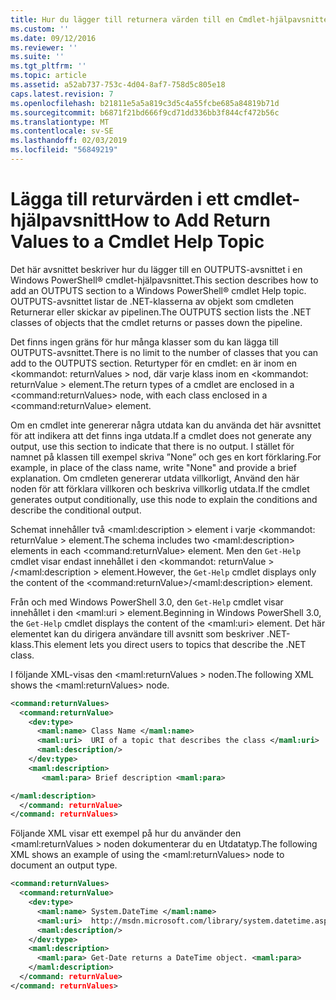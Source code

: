 ```yaml
---
title: Hur du lägger till returnera värden till en Cmdlet-hjälpavsnittet | Microsoft Docs
ms.custom: ''
ms.date: 09/12/2016
ms.reviewer: ''
ms.suite: ''
ms.tgt_pltfrm: ''
ms.topic: article
ms.assetid: a52ab737-753c-4d04-8af7-758d5c805e18
caps.latest.revision: 7
ms.openlocfilehash: b21811e5a5a819c3d5c4a55fcbe685a84819b71d
ms.sourcegitcommit: b6871f21bd666f9cd71dd336bb3f844cf472b56c
ms.translationtype: MT
ms.contentlocale: sv-SE
ms.lasthandoff: 02/03/2019
ms.locfileid: "56849219"
---
```

# <a name="how-to-add-return-values-to-a-cmdlet-help-topic"></a><span data-ttu-id="0fcb3-102">Lägga till returvärden i ett cmdlet-hjälpavsnitt</span><span class="sxs-lookup"><span data-stu-id="0fcb3-102">How to Add Return Values to a Cmdlet Help Topic</span></span>

<span data-ttu-id="0fcb3-103">Det här avsnittet beskriver hur du lägger till en OUTPUTS-avsnittet i en Windows PowerShell® cmdlet-hjälpavsnittet.</span><span class="sxs-lookup"><span data-stu-id="0fcb3-103">This section describes how to add an OUTPUTS section to a Windows PowerShell® cmdlet Help topic.</span></span> <span data-ttu-id="0fcb3-104">OUTPUTS-avsnittet listar de .NET-klasserna av objekt som cmdleten Returnerar eller skickar av pipelinen.</span><span class="sxs-lookup"><span data-stu-id="0fcb3-104">The OUTPUTS section lists the .NET classes of objects that the cmdlet returns or passes down the pipeline.</span></span>

<span data-ttu-id="0fcb3-105">Det finns ingen gräns för hur många klasser som du kan lägga till OUTPUTS-avsnittet.</span><span class="sxs-lookup"><span data-stu-id="0fcb3-105">There is no limit to the number of classes that you can add to the OUTPUTS section.</span></span> <span data-ttu-id="0fcb3-106">Returtyper för en cmdlet: en är inom en \<kommandot: returnValues > nod, där varje klass inom en \<kommandot: returnValue > element.</span><span class="sxs-lookup"><span data-stu-id="0fcb3-106">The return types of a cmdlet are enclosed in a \<command:returnValues> node, with each class enclosed in a \<command:returnValue> element.</span></span>

<span data-ttu-id="0fcb3-107">Om en cmdlet inte genererar några utdata kan du använda det här avsnittet för att indikera att det finns inga utdata.</span><span class="sxs-lookup"><span data-stu-id="0fcb3-107">If a cmdlet does not generate any output, use this section to indicate that there is no output.</span></span> <span data-ttu-id="0fcb3-108">I stället för namnet på klassen till exempel skriva ”None” och ges en kort förklaring.</span><span class="sxs-lookup"><span data-stu-id="0fcb3-108">For example, in place of the class name, write "None" and provide a brief explanation.</span></span> <span data-ttu-id="0fcb3-109">Om cmdleten genererar utdata villkorligt, Använd den här noden för att förklara villkoren och beskriva villkorlig utdata.</span><span class="sxs-lookup"><span data-stu-id="0fcb3-109">If the cmdlet generates output conditionally, use this node to explain the conditions and describe the conditional output.</span></span>

<span data-ttu-id="0fcb3-110">Schemat innehåller två \<maml:description > element i varje \<kommandot: returnValue > element.</span><span class="sxs-lookup"><span data-stu-id="0fcb3-110">The schema includes two \<maml:description> elements in each \<command:returnValue> element.</span></span> <span data-ttu-id="0fcb3-111">Men den `Get-Help` cmdlet visar endast innehållet i den \<kommandot: returnValue > /\<maml:description > element.</span><span class="sxs-lookup"><span data-stu-id="0fcb3-111">However, the `Get-Help` cmdlet displays only the content of the \<command:returnValue>/\<maml:description> element.</span></span>

<span data-ttu-id="0fcb3-112">Från och med Windows PowerShell 3.0, den `Get-Help` cmdlet visar innehållet i den \<maml:uri > element.</span><span class="sxs-lookup"><span data-stu-id="0fcb3-112">Beginning in Windows PowerShell 3.0, the `Get-Help` cmdlet displays the content of the \<maml:uri> element.</span></span> <span data-ttu-id="0fcb3-113">Det här elementet kan du dirigera användare till avsnitt som beskriver .NET-klass.</span><span class="sxs-lookup"><span data-stu-id="0fcb3-113">This element lets you direct users to topics that describe the .NET class.</span></span>

<span data-ttu-id="0fcb3-114">I följande XML-visas den \<maml:returnValues > noden.</span><span class="sxs-lookup"><span data-stu-id="0fcb3-114">The following XML shows the \<maml:returnValues> node.</span></span>

```xml
<command:returnValues>
  <command:returnValue>
    <dev:type>
      <maml:name> Class Name </maml:name>
      <maml:uri>  URI of a topic that describes the class </maml:uri>
      <maml:description/>
    </dev:type>
    <maml:description>
       <maml:para> Brief description <maml:para>

</maml:description>
  </command: returnValue>
</command: returnValues>
```

<span data-ttu-id="0fcb3-115">Följande XML visar ett exempel på hur du använder den \<maml:returnValues > noden dokumenterar du en Utdatatyp.</span><span class="sxs-lookup"><span data-stu-id="0fcb3-115">The following XML shows an example of using the \<maml:returnValues> node to document an output type.</span></span>

```xml
<command:returnValues>
  <command:returnValue>
    <dev:type>
      <maml:name> System.DateTime </maml:name>
      <maml:uri>  http://msdn.microsoft.com/library/system.datetime.aspx </maml:uri>
      <maml:description/>
    </dev:type>
    <maml:description>
      <maml:para> Get-Date returns a DateTime object. <maml:para>
    </maml:description>
  </command: returnValue>
</command: returnValues>
```




